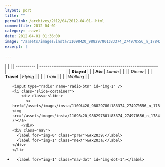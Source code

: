 ```yaml
---
layout: post
title: ""
permalink: /archives/2012/04/2012-04-01-.html
commentfile: 2012-04-01-
category: travel
date: 2012-04-01 01:36:00
image: "/assets/images/insta/11098420_988297801183374_274970556_n_17842690156047535.jpg"
excerpt: |
  
---
```


|            |                                                              |
| ---------- | ------------------------------------------------------------ | ----------------------------- |
| **Stayed** |  |
| **Ate**    | _Lunch_                                                      |          |
|            | _Dinner_                                                     |          |
| **Travel** | _Flying_                                                     |          |
|            | _Train_                                                      |          |
|            | _Walking_                                                    |          |





<ul class="slides">

    <input type="radio" name="radio-btn" id="img-1" />
    <li class="slide-container">
        <div class="slide">
          <a href="/assets/images/insta/11098420_988297801183374_274970556_n_17842690156047535.jpg"><img src="/assets/images/insta/11098420_988297801183374_274970556_n_17842690156047535.jpg" /></a>
        </div>
    <div class="nav">
      <label for="img-0" class="prev">&#x2039;</label>
      <label for="img-1" class="next">&#x203a;</label>
    </div>
    </li>
			
<li class="nav-dots">

      <label for="img-1" class="nav-dot" id="img-dot-1"></label>

</li>
</ul>        
             

		